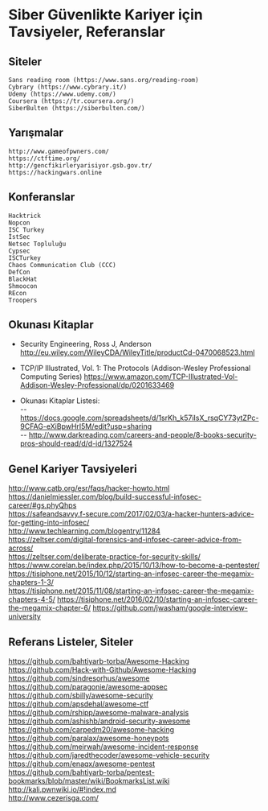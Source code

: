 # Siber Güvenlikte Kariyer için Tavsiyeler, Referanslar

## Siteler 
	Sans reading room (https://www.sans.org/reading-room)
	Cybrary (https://www.cybrary.it/)
	Udemy (https://www.udemy.com/)
	Coursera (https://tr.coursera.org/)
	SiberBulten (https://siberbulten.com/)



## Yarışmalar 

	http://www.gameofpwners.com/
	https://ctftime.org/
	http://gencfikirleryarisiyor.gsb.gov.tr/
	https://hackingwars.online


## Konferanslar 
	Hacktrick
	Nopcon
	ISC Turkey 
	İstSec 
	Netsec Topluluğu 
	Cypsec
	ISCTurkey
	Chaos Communication Club (CCC)
	DefCon
	BlackHat
	Shmoocon
	REcon
	Troopers



## Okunası Kitaplar 
- Security Engineering, Ross J, Anderson 
http://eu.wiley.com/WileyCDA/WileyTitle/productCd-0470068523.html <br />

- TCP/IP Illustrated, Vol. 1: The Protocols (Addison-Wesley Professional Computing Series)
https://www.amazon.com/TCP-Illustrated-Vol-Addison-Wesley-Professional/dp/0201633469 <br />

- Okunası Kitaplar Listesi: <br />
-- https://docs.google.com/spreadsheets/d/1srKh_k57iIsX_rsqCY73ytZPc-9CFAG-eXiBpwHrI5M/edit?usp=sharing  <br />
-- http://www.darkreading.com/careers-and-people/8-books-security-pros-should-read/d/d-id/1327524  <br />



## Genel Kariyer Tavsiyeleri

http://www.catb.org/esr/faqs/hacker-howto.html <br />
https://danielmiessler.com/blog/build-successful-infosec-career/#gs.phyQhps <br />
https://safeandsavvy.f-secure.com/2017/02/03/a-hacker-hunters-advice-for-getting-into-infosec/ <br />
http://www.techlearning.com/blogentry/11284 <br />
https://zeltser.com/digital-forensics-and-infosec-career-advice-from-across/ <br />
https://zeltser.com/deliberate-practice-for-security-skills/ <br />
https://www.corelan.be/index.php/2015/10/13/how-to-become-a-pentester/ <br />
https://tisiphone.net/2015/10/12/starting-an-infosec-career-the-megamix-chapters-1-3/ <br />
https://tisiphone.net/2015/11/08/starting-an-infosec-career-the-megamix-chapters-4-5/
https://tisiphone.net/2016/02/10/starting-an-infosec-career-the-megamix-chapter-6/
https://github.com/jwasham/google-interview-university

## Referans Listeler, Siteler  

https://github.com/bahtiyarb-torba/Awesome-Hacking <br />
https://github.com/Hack-with-Github/Awesome-Hacking <br />
https://github.com/sindresorhus/awesome <br />
https://github.com/paragonie/awesome-appsec <br />
https://github.com/sbilly/awesome-security <br />
https://github.com/apsdehal/awesome-ctf <br />
https://github.com/rshipp/awesome-malware-analysis <br />
https://github.com/ashishb/android-security-awesome <br />
https://github.com/carpedm20/awesome-hacking <br />
https://github.com/paralax/awesome-honeypots <br />
https://github.com/meirwah/awesome-incident-response <br />
https://github.com/jaredthecoder/awesome-vehicle-security <br />
https://github.com/enaqx/awesome-pentest <br />
https://github.com/bahtiyarb-torba/pentest-bookmarks/blob/master/wiki/BookmarksList.wiki <br />
http://kali.pwnwiki.io/#!index.md <br />
http://www.cezerisga.com/ <br />
